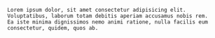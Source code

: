       Lorem ipsum dolor, sit amet consectetur adipisicing elit.
      Voluptatibus, laborum totam debitis aperiam accusamus nobis rem.
      Ea iste minima dignissimos nemo animi ratione, nulla facilis eum
      consectetur, quidem, quos ab.